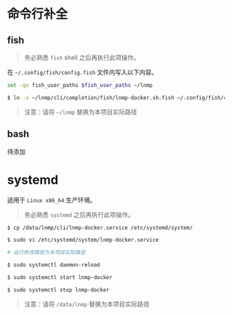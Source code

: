 # 命令行补全

## fish

>务必熟悉 `fish` shell 之后再执行此项操作。

在 `~/.config/fish/config.fish` 文件内写入以下内容。

```bash
set -gx fish_user_paths $fish_user_paths ~/lnmp
```

```bash
$ ln -s ~/lnmp/cli/completion/fish/lnmp-docker.sh.fish ~/.config/fish/completions/
```

>注意：请将 `~/lnmp` 替换为本项目实际路径

## bash

待添加

# systemd

适用于 `Linux x86_64` 生产环境。

>务必熟悉 `systemd` 之后再执行此项操作。

```bash
$ cp /data/lnmp/cli/lnmp-docker.service /etc/systemd/system/

$ sudo vi /etc/systemd/system/lnmp-docker.service

# 自行修改路径为本项目实际路径

$ sudo systemctl daemon-reload

$ sudo systemctl start lnmp-docker

$ sudo systemctl stop lnmp-docker
```

>注意：请将 `/data/lnmp` 替换为本项目实际路径
